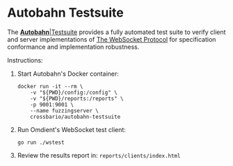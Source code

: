 # Autobahn Testsuite

The [**Autobahn**|Testsuite](https://github.com/crossbario/autobahn-testsuite) provides a fully automated test suite to verify client and server implementations of [The WebSocket Protocol](https://datatracker.ietf.org/doc/html/rfc6455) for specification conformance and implementation robustness.

Instructions:

1. Start Autobahn's Docker container:

   ```shell
   docker run -it --rm \
       -v "${PWD}/config:/config" \
       -v "${PWD}/reports:/reports" \
       -p 9001:9001 \
       --name fuzzingserver \
       crossbario/autobahn-testsuite
   ```

2. Run Omdient's WebSocket test client:

   ```shell
   go run ./wstest
   ```

3. Review the results report in: `reports/clients/index.html`
